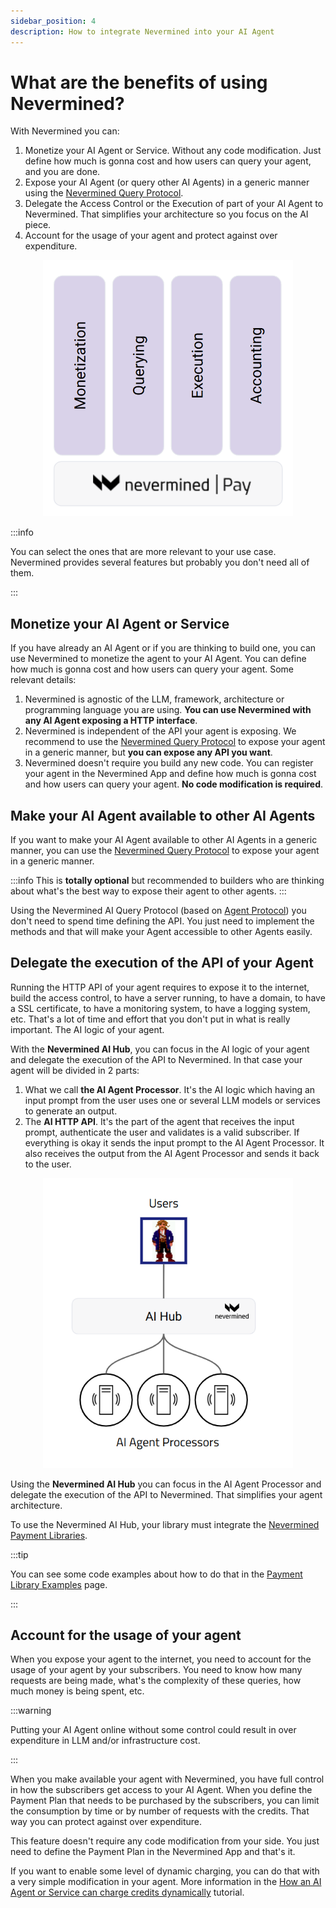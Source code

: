 ```yaml
---
sidebar_position: 4
description: How to integrate Nevermined into your AI Agent
---
```


# What are the benefits of using Nevermined?

With Nevermined you can:

1. Monetize your AI Agent or Service. Without any code modification. Just define how much is gonna cost and how users can query your agent, and you are done.
2. Expose your AI Agent (or query other AI Agents) in a generic manner using the [Nevermined Query Protocol](https://docs.nevermined.io/docs/protocol).
3. Delegate the Access Control or the Execution of part of your AI Agent to Nevermined. That simplifies your architecture so you focus on the AI piece.
4. Account for the usage of your agent and protect against over expenditure.

<p align="center"><img src="/images/architecture/building_blocks.png" width="400"/></p>

:::info

You can select the ones that are more relevant to your use case. Nevermined provides several features but probably you don't need all of them. 

:::

## Monetize your AI Agent or Service

If you have already an AI Agent or if you are thinking to build one, you can use Nevermined to monetize the agent to your AI Agent. You can define how much is gonna cost and how users can query your agent. Some relevant details:

1. Nevermined is agnostic of the LLM, framework, architecture or programming language you are using. **You can use Nevermined with any AI Agent exposing a HTTP interface**.
2. Nevermined is independent of the API your agent is exposing. We recommend to use the [Nevermined Query Protocol](https://docs.nevermined.io/docs/protocol) to expose your agent in a generic manner, but **you can expose any API you want**.
3. Nevermined doesn't require you build any new code. You can register your agent in the Nevermined App and define how much is gonna cost and how users can query your agent. **No code modification is required**.

## Make your AI Agent available to other AI Agents

If you want to make your AI Agent available to other AI Agents in a generic manner, you can use the [Nevermined Query Protocol](https://docs.nevermined.io/docs/protocol) to expose your agent in a generic manner. 

:::info
This is **totally optional** but recommended to builders who are thinking about what's the best way to expose their agent to other agents.
:::


Using the Nevermined AI Query Protocol (based on [Agent Protocol](https://agentprotocol.ai/)) you don't need to spend time defining the API. You just need to implement the methods and that will make your Agent accessible to other Agents easily.

## Delegate the execution of the API of your Agent

Running the HTTP API of your agent requires to expose it to the internet, build the access control, to have a server running, to have a domain, to have a SSL certificate, to have a monitoring system, to have a logging system, etc. That's a lot of time and effort that you don't put in what is really important. The AI logic of your agent.

With the **Nevermined AI Hub**, you can focus in the AI logic of your agent and delegate the execution of the API to Nevermined. In that case your agent will be divided in 2 parts:

1. What we call **the AI Agent Processor**. It's the AI logic which having an input prompt from the user uses one or several LLM models or services to generate an output.
2. The **AI HTTP API**. It's the part of the agent that receives the input prompt, authenticate the user and validates is a valid subscriber. If everything is okay it sends the input prompt to the AI Agent Processor. It also receives the output from the AI Agent Processor and sends it back to the user.

<p align="center"><img src="/images/architecture/ai_hub_integration.png" width="400"/></p>

Using the **Nevermined AI Hub** you can focus in the AI Agent Processor and delegate the execution of the API to Nevermined. That simplifies your agent architecture.

To use the Nevermined AI Hub, your library must integrate the [Nevermined Payment Libraries](../libraries/).

:::tip

You can see some code examples about how to do that in the [Payment Library Examples](../libraries/examples) page. 

:::

## Account for the usage of your agent

When you expose your agent to the internet, you need to account for the usage of your agent by your subscribers. You need to know how many requests are being made, what's the complexity of these queries, how much money is being spent, etc.

:::warning

Putting your AI Agent online without some control could result in over expenditure in LLM and/or infrastructure cost.

:::

When you make available your agent with Nevermined, you have full control in how the subscribers get access to your AI Agent. When you define the Payment Plan that needs to be purchased by the subscribers, you can limit the consumption by time or by number of requests with the credits. That way you can protect against over expenditure.

This feature doesn't require any code modification from your side. You just need to define the Payment Plan in the Nevermined App and that's it.

If you want to enable some level of dynamic charging, you can do that with a very simple modification in your agent. More information in the [How an AI Agent or Service can charge credits dynamically](../tutorials/advanced/dynamic-charge-credits) tutorial. 


